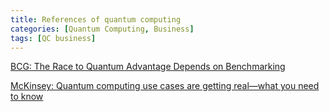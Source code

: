 ```yaml
---
title: References of quantum computing
categories: [Quantum Computing, Business]
tags: [QC business]
---
```


[BCG: The Race to Quantum Advantage Depends on Benchmarking](https://www.bcg.com/publications/2022/value-of-quantum-computing-benchmarks)

[McKinsey: Quantum computing use cases are getting real—what you need to know](https://www.mckinsey.com/capabilities/mckinsey-digital/our-insights/quantum-computing-use-cases-are-getting-real-what-you-need-to-know)
